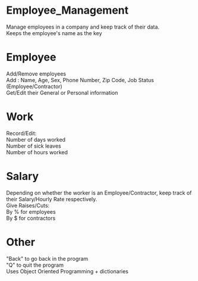 # Employee_Management
Manage employees in a company and keep track of their data. <br />
Keeps the employee's name as the key <br />

# Employee
Add/Remove employees <br />
Add : Name, Age, Sex, Phone Number, Zip Code, Job Status (Employee/Contractor) <br />
Get/Edit their General or Personal information <br />

# Work
Record/Edit: <br />
Number of days worked <br />
Number of sick leaves <br />
Number of hours worked <br />

# Salary
Depending on whether the worker is an Employee/Contractor, keep track of their Salary/Hourly Rate respectively. <br />
Give Raises/Cuts: <br />
By % for employees <br />
By $ for contractors <br />

# Other
"Back" to go back in the program <br />
"Q" to quit the program <br />
Uses Object Oriented Programming + dictionaries <br />

